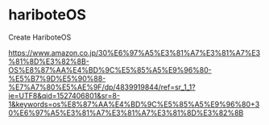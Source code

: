 # hariboteOS
Create HariboteOS

https://www.amazon.co.jp/30%E6%97%A5%E3%81%A7%E3%81%A7%E3%81%8D%E3%82%8B-OS%E8%87%AA%E4%BD%9C%E5%85%A5%E9%96%80-%E5%B7%9D%E5%90%88-%E7%A7%80%E5%AE%9F/dp/4839919844/ref=sr_1_1?ie=UTF8&qid=1527406801&sr=8-1&keywords=os%E8%87%AA%E4%BD%9C%E5%85%A5%E9%96%80+30%E6%97%A5%E3%81%A7%E3%81%A7%E3%81%8D%E3%82%8B